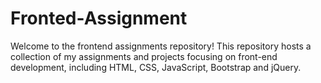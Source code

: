 # Fronted-Assignment
Welcome to the frontend assignments repository! This repository hosts a collection of my assignments and projects focusing on front-end development, including HTML, CSS, JavaScript, Bootstrap and jQuery.
